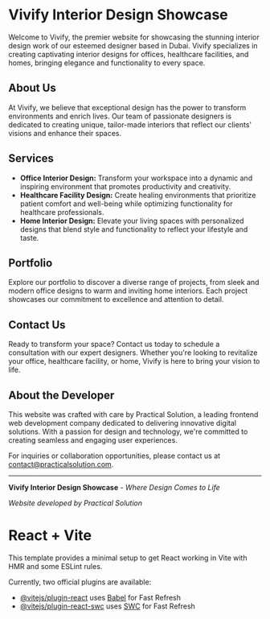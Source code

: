 # Vivify Interior Design Showcase

Welcome to Vivify, the premier website for showcasing the stunning interior design work of our esteemed designer based in Dubai. Vivify specializes in creating captivating interior designs for offices, healthcare facilities, and homes, bringing elegance and functionality to every space.

## About Us

At Vivify, we believe that exceptional design has the power to transform environments and enrich lives. Our team of passionate designers is dedicated to creating unique, tailor-made interiors that reflect our clients' visions and enhance their spaces.

## Services

- **Office Interior Design:** Transform your workspace into a dynamic and inspiring environment that promotes productivity and creativity.
- **Healthcare Facility Design:** Create healing environments that prioritize patient comfort and well-being while optimizing functionality for healthcare professionals.
- **Home Interior Design:** Elevate your living spaces with personalized designs that blend style and functionality to reflect your lifestyle and taste.

## Portfolio

Explore our portfolio to discover a diverse range of projects, from sleek and modern office designs to warm and inviting home interiors. Each project showcases our commitment to excellence and attention to detail.

## Contact Us

Ready to transform your space? Contact us today to schedule a consultation with our expert designers. Whether you're looking to revitalize your office, healthcare facility, or home, Vivify is here to bring your vision to life.

## About the Developer

This website was crafted with care by Practical Solution, a leading frontend web development company dedicated to delivering innovative digital solutions. With a passion for design and technology, we're committed to creating seamless and engaging user experiences.

For inquiries or collaboration opportunities, please contact us at [contact@practicalsolution.com](mailto:contact@practicalsolution.com).

---

**Vivify Interior Design Showcase** - *Where Design Comes to Life*

*Website developed by Practical Solution*
# React + Vite

This template provides a minimal setup to get React working in Vite with HMR and some ESLint rules.

Currently, two official plugins are available:

- [@vitejs/plugin-react](https://github.com/vitejs/vite-plugin-react/blob/main/packages/plugin-react/README.md) uses [Babel](https://babeljs.io/) for Fast Refresh
- [@vitejs/plugin-react-swc](https://github.com/vitejs/vite-plugin-react-swc) uses [SWC](https://swc.rs/) for Fast Refresh
